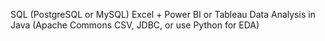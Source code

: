 SQL (PostgreSQL or MySQL)
Excel + Power BI or Tableau
Data Analysis in Java (Apache Commons CSV, JDBC, or use Python for EDA)